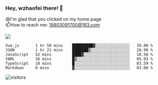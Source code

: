 ### Hey, wzhaofei there! 👋

😄I'm glad that you clicked on my home page<br>
📫How to reach me: 18803091700@163.com<br>

![](https://github-readme-stats.vercel.app/api?username=wzhaofei&show_icons=true)

<!--START_SECTION:waka-->

```text
Vue.js       1 hr 50 mins    █████████▓░░░░░░░░░░░░░░░   39.00 %
JSON         1 hr 21 mins    ███████▒░░░░░░░░░░░░░░░░░   28.90 %
JavaScript   52 mins         ████▓░░░░░░░░░░░░░░░░░░░░   18.50 %
YAML         16 mins         █▒░░░░░░░░░░░░░░░░░░░░░░░   05.93 %
TypeScript   10 mins         █░░░░░░░░░░░░░░░░░░░░░░░░   03.59 %
Markdown     8 mins          ▓░░░░░░░░░░░░░░░░░░░░░░░░   03.00 %
```

<!--END_SECTION:waka-->

![visitors](https://visitor-badge.glitch.me/badge?page_id=wzhaofei)


<!--
**wzhaofei/wzhaofei** is a ✨ _special_ ✨ repository because its `README.md` (this file) appears on your GitHub profile.

[<img align="right" width="50%" src="https://github-readme-stats.vercel.app/api?username=wzhaofei&show_icons=true">](https://metrics.lecoq.io/wzhaofei#gh-light-mode-only)

Here are some ideas to get you started:

- 🔭 I’m currently working on ...
- 🌱 I’m currently learning ...
- 👯 I’m looking to collaborate on ...
- 🤔 I’m looking for help with ...
- 💬 Ask me about ...
- 📫 How to reach me: ...
- 😄 Pronouns: ...
- ⚡ Fun fact: ...
-->
